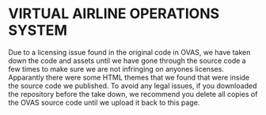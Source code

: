 # VIRTUAL AIRLINE OPERATIONS SYSTEM

Due to a licensing issue found in the original code in OVAS, we have taken down the code and assets until we have gone through the source code a few times to make sure we are not infringing on anyones licenses. Apparantly there were some HTML themes that we found that were inside the source code we published. To avoid any legal issues, if you downloaded the repository before the take down, we recommend you delete all copies of the OVAS source code until we upload it back to this page.
